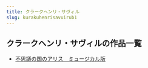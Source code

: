 ```yaml
---
title: クラークヘンリ・サヴィル
slug: kurakuhenrisavuirub1
---
```


## クラークヘンリ・サヴィルの作品一覧

- [不思議の国のアリス　ミュージカル版](busiyinoguonoarisumiyuzikaruban6e)
